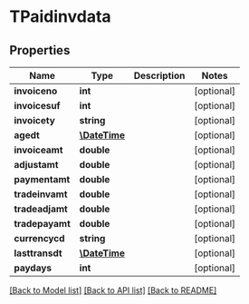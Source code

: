 # TPaidinvdata

## Properties
Name | Type | Description | Notes
------------ | ------------- | ------------- | -------------
**invoiceno** | **int** |  | [optional] 
**invoicesuf** | **int** |  | [optional] 
**invoicety** | **string** |  | [optional] 
**agedt** | [**\DateTime**](\DateTime.md) |  | [optional] 
**invoiceamt** | **double** |  | [optional] 
**adjustamt** | **double** |  | [optional] 
**paymentamt** | **double** |  | [optional] 
**tradeinvamt** | **double** |  | [optional] 
**tradeadjamt** | **double** |  | [optional] 
**tradepayamt** | **double** |  | [optional] 
**currencycd** | **string** |  | [optional] 
**lasttransdt** | [**\DateTime**](\DateTime.md) |  | [optional] 
**paydays** | **int** |  | [optional] 

[[Back to Model list]](../README.md#documentation-for-models) [[Back to API list]](../README.md#documentation-for-api-endpoints) [[Back to README]](../README.md)


